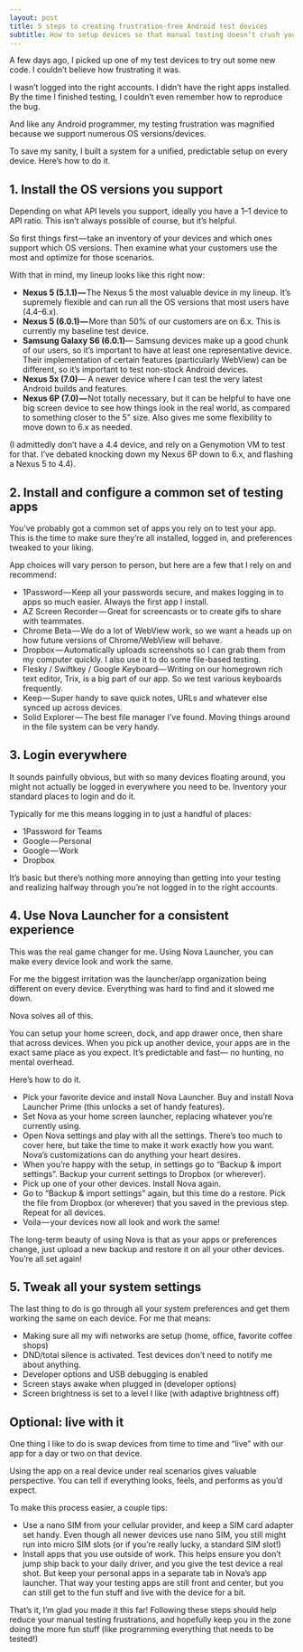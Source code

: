 ```yaml
---
layout: post
title: 5 steps to creating frustration-free Android test devices
subtitle: How to setup devices so that manual testing doesn’t crush your soul
---
```


A few days ago, I picked up one of my test devices to try out some new code. I couldn’t believe how frustrating it was.

I wasn’t logged into the right accounts. I didn’t have the right apps installed. By the time I finished testing, I couldn’t even remember how to reproduce the bug.

And like any Android programmer, my testing frustration was magnified because we support numerous OS versions/devices.

To save my sanity, I built a system for a unified, predictable setup on every device. Here’s how to do it.

## 1. Install the OS versions you support

Depending on what API levels you support, ideally you have a 1–1 device to API ratio. This isn’t always possible of course, but it’s helpful.

So first things first — take an inventory of your devices and which ones support which OS versions. Then examine what your customers use the most and optimize for those scenarios.

With that in mind, my lineup looks like this right now:

* **Nexus 5 (5.1.1) —** The Nexus 5 the most valuable device in my lineup. It’s supremely flexible and can run all the OS versions that most users have (4.4–6.x).
* **Nexus 5 (6.0.1) —** More than 50% of our customers are on 6.x. This is currently my baseline test device.
* **Samsung Galaxy S6 (6.0.1)**— Samsung devices make up a good chunk of our users, so it’s important to have at least one representative device. Their implementation of certain features (particularly WebView) can be different, so it’s important to test non-stock Android devices.
* **Nexus 5x (7.0)**— A newer device where I can test the very latest Android builds and features.
* **Nexus 6P (7.0) —** Not totally necessary, but it can be helpful to have one big screen device to see how things look in the real world, as compared to something closer to the 5" size. Also gives me some flexibility to move down to 6.x as needed.

(I admittedly don’t have a 4.4 device, and rely on a Genymotion VM to test for that. I’ve debated knocking down my Nexus 6P down to 6.x, and flashing a Nexus 5 to 4.4).

## 2. Install and configure a common set of testing apps

You’ve probably got a common set of apps you rely on to test your app. This is the time to make sure they’re all installed, logged in, and preferences tweaked to your liking.

App choices will vary person to person, but here are a few that I rely on and recommend:

* 1Password — Keep all your passwords secure, and makes logging in to apps so much easier. Always the first app I install.
* AZ Screen Recorder — Great for screencasts or to create gifs to share with teammates.
* Chrome Beta — We do a lot of WebView work, so we want a heads up on how future versions of Chrome/WebView will behave.
* Dropbox — Automatically uploads screenshots so I can grab them from my computer quickly. I also use it to do some file-based testing.
* Flesky / Swiftkey / Google Keyboard — Writing on our homegrown rich text editor, Trix, is a big part of our app. So we test various keyboards frequently.
* Keep — Super handy to save quick notes, URLs and whatever else synced up across devices.
* Solid Explorer — The best file manager I’ve found. Moving things around in the file system can be very handy.

## 3. Login everywhere

It sounds painfully obvious, but with so many devices floating around, you might not actually be logged in everywhere you need to be. Inventory your standard places to login and do it.

Typically for me this means logging in to just a handful of places:

* 1Password for Teams
* Google — Personal
* Google — Work
* Dropbox

It’s basic but there’s nothing more annoying than getting into your testing and realizing halfway through you’re not logged in to the right accounts.

## 4. Use Nova Launcher for a consistent experience

This was the real game changer for me. Using Nova Launcher, you can make every device look and work the same.

For me the biggest irritation was the launcher/app organization being different on every device. Everything was hard to find and it slowed me down.

Nova solves all of this.

You can setup your home screen, dock, and app drawer once, then share that across devices. When you pick up another device, your apps are in the exact same place as you expect. It’s predictable and fast— no hunting, no mental overhead.

Here’s how to do it.

* Pick your favorite device and install Nova Launcher. Buy and install Nova Launcher Prime (this unlocks a set of handy features).
* Set Nova as your home screen launcher, replacing whatever you’re currently using.
* Open Nova settings and play with all the settings. There’s too much to cover here, but take the time to make it work exactly how you want. Nova’s customizations can do anything your heart desires.
* When you’re happy with the setup, in settings go to “Backup & import settings”. Backup your current settings to Dropbox (or wherever).
* Pick up one of your other devices. Install Nova again.
* Go to “Backup & import settings” again, but this time do a restore. Pick the file from Dropbox (or wherever) that you saved in the previous step. Repeat for all devices.
* Voila — your devices now all look and work the same!

The long-term beauty of using Nova is that as your apps or preferences change, just upload a new backup and restore it on all your other devices. You’re all set again!

## 5. Tweak all your system settings

The last thing to do is go through all your system preferences and get them working the same on each device. For me that means:

* Making sure all my wifi networks are setup (home, office, favorite coffee shops)
* DND/total silence is activated. Test devices don’t need to notify me about anything.
* Developer options and USB debugging is enabled
* Screen stays awake when plugged in (developer options)
* Screen brightness is set to a level I like (with adaptive brightness off)

## Optional: live with it

One thing I like to do is swap devices from time to time and “live” with our app for a day or two on that device.

Using the app on a real device under real scenarios gives valuable perspective. You can tell if everything looks, feels, and performs as you’d expect.

To make this process easier, a couple tips:

* Use a nano SIM from your cellular provider, and keep a SIM card adapter set handy. Even though all newer devices use nano SIM, you still might run into micro SIM slots (or if you’re really lucky, a standard SIM slot!)
* Install apps that you use outside of work. This helps ensure you don’t jump ship back to your daily driver, and you give the test device a real shot. But keep your personal apps in a separate tab in Nova’s app launcher. That way your testing apps are still front and center, but you can still get to the fun stuff and live with the device for a bit.

That’s it, I’m glad you made it this far! Following these steps should help reduce your manual testing frustrations, and hopefully keep you in the zone doing the more fun stuff (like programming everything that needs to be tested!)